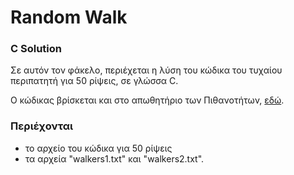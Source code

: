 # Random Walk

### C Solution

Σε αυτόν τον φάκελο, περιέχεται η λύση του κώδικα του τυχαίου περιπατητή για 50 ρίψεις, σε γλώσσα C.

Ο κώδικας βρίσκεται και στο απωθητήριο των Πιθανοτήτων,
[εδώ](https://github.com/p19pago/probability-2022/tree/main/Labs/Lab7/%CE%9E%CE%B5%CF%87%CF%89%CF%81%CE%B9%CF%83%CF%84%CE%AD%CF%82%20%CE%A1%CE%AF%CF%88%CE%B5%CE%B9%CF%82/50%20%CE%A1%CE%AF%CF%88%CE%B5%CE%B9%CF%82).

### Περιέχονται

* το αρχείο του κώδικα για 50 ρίψεις
* τα αρχεία "walkers1.txt" και "walkers2.txt".
